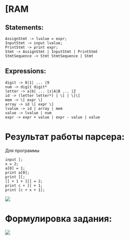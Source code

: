 # [RAM

## Statements:

```EBNF
AssignStmt -> lvalue = expr;
InputStmt -> input lvalue;
PrintStmt -> print expr;
Stmt -> AssignStmt | InputStmt | PrintStmt
StmtSequence -> Stmt StmtSequence | Stmt
```

## Expressions:
```EBNF
digit -> 0|1| ... |9
num -> digit digit*
letter -> a|b| ... |z|A|B ... |Z
id -> (letter letter*) | \[ | \]\[
mem -> \[ expr \]
array -> id \[ expr \]
lvalue -> id | array | mem
value -> lvalue | num
expr -> expr + value | expr - value | value
```


# Результат работы парсера:

Для программы

```
input [;
x = 2;
a[0] = 1;
print a[0];
print ][;
[[ + 1 + ][] = 2;
print c + ][ + 1;
print [c + x + 1];
```

<image src="img/graph.png">

# Формулировка задания:

<image src="img/task.png">
